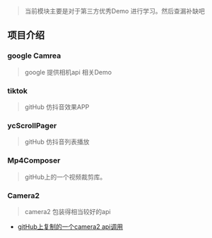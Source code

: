 > 当前模块主要是对于第三方优秀Demo 进行学习。然后查漏补缺吧
## 项目介绍
### google Camrea 
> google 提供相机api 相关Demo
### tiktok
> gitHub 仿抖音效果APP
### ycScrollPager 
> gitHub 仿抖音列表播放
### Mp4Composer
> gitHub上的一个视频裁剪库。
### Camera2
> camera2 包装得相当较好的api  
* [gitHub上复制的一个camera2 api调用](https://github.com/SereneGuest/Camera2)
